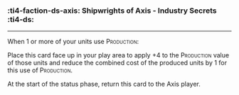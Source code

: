 ### :ti4-faction-ds-axis: __Shipwrights of Axis - Industry Secrets__ :ti4-ds:

---
When 1 or more of your units use <span style="font-variant:small-caps;">Production</span>:

Place this card face up in your play area to apply +4 to the <span style="font-variant:small-caps;">Production</span> value of those units and reduce the combined cost of the produced units by 1 for this use of <span style="font-variant:small-caps;">Production</span>.

At the start of the status phase, return this card to the Axis player.